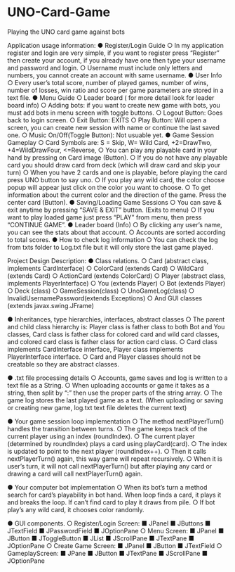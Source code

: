 # UNO-Card-Game
Playing the UNO card game against bots


Application usage information:
● Register/Login Guide
 ○ In my application register and login are very simple, if you want to register press “Register” then create your account, if you already have one then type your username and password and login.
 ○ Username must include only letters and numbers, you cannot create an account with same username.
● User Info
 ○ Every user’s total score, number of played games, number of wins, number of losses, win ratio and score per game parameters are stored in a text file.
● Menu Guide
 ○ Leader board ( for more detail look for leader board info)
 ○ Adding bots: if you want to create new game with bots, you must add bots in menu screen with toggle buttons.
 ○ Logout Button: Goes back to login screen.
 ○ Exit Button: EXITS
 ○ Play Button: Will open a screen, you can create new session with name or continue the last saved one.
 ○ Music On/Off(Toggle Button): Not usuable yet.
● Game Session Gameplay
 ○ Card Symbols are: S = Skip, W= Wild Card, +2=DrawTwo, +4=WildDrawFour, <=Reverse,
 ○ You can play any playable card in your hand by pressing on Card image (Button).
 ○ If you do not have any playable card you should draw card from deck (which will draw card and skip your turn)
 ○ When you have 2 cards and one is playable, before playing the card press UNO button to say uno.
 ○ If you play any wild card, the color choose popup will appear just click on the color you want to choose.
 ○ To get information about the current color and the direction of the game. Press the center card (Button).
● Saving/Loading Game Sessions
 ○ You can save & exit anytime by pressing “SAVE & EXIT” button. (Exits to menu)
 ○ If you want to play loaded game just press “PLAY” from menu, then press “CONTINUE GAME”.
● Leader board (Info)
 ○ By clicking any user’s name, you can see the stats about that account.
 ○ Accounts are sorted according to total scores.
● How to check log information
 ○ You can check the log from txts folder to Log.txt file but it will only store the last game played.

Project Design Description:
● Class relations.
 ○ Card (abstract class, implements CardInterface)
 ○ ColorCard (extends Card)
 ○ WildCard (extends Card)
 ○ ActionCard (extends ColorCard)
 ○ Player (abstract class, implements PlayerInterface)
 ○ You (extends Player)
 ○ Bot (extends Player)
 ○ Deck (class)
 ○ GameSession(class)
 ○ UnoGameLog(class)
 ○ InvalidUsernamePassword(extends Exceptions)
 ○ And GUI classes (extends javax.swing.JFrame)
 
● Inheritances, type hierarchies, interfaces, abstract classes
 ○ The parent and child class hierarchy is: Player class is father class to both Bot and You classes, Card class is father class for colored card and wild card classes, and colored card class is father class for action card class.
 ○ Card class implements CardInterface interface, Player class implements PlayerInterface interface.
 ○ Card and Player classes should not be creatable so they are abstract classes.
 
● .txt file processing details
 ○ Accounts, game saves and log is written to a text file as a String.
 ○ When uploading accounts or game it takes as a string, then split by “:” then use the proper parts of the string array.
 ○ The game log stores the last played game as a text. (When uploading or saving or creating new game, log.txt text file deletes the current text)
 
● Your game session loop implementation
 ○ The method nextPlayerTurn() handles the transition between turns.
 ○ The game keeps track of the current player using an index (roundIndex).
 ○ The current player (determined by roundIndex) plays a card using playCard(card).
 ○ The index is updated to point to the next player (roundIndex++).
 ○ Then it calls nextPlayerTurn() again, this way game will repeat recursively.
 ○ When it is user’s turn, it will not call nextPlayerTurn() but after playing any card or drawing a card will call nextPlayerTurn() again.
 
● Your computer bot implementation
 ○ When its bot’s turn a method search for card’s playability in bot hand. When loop finds a card, it plays it and breaks the loop. If can’t find card to play it draws from pile.
 ○ If bot play’s any wild card, it chooses color randomly.

 ● GUI components.
○ Register/Login Screen:
 ■ JPanel
 ■ JButtons
 ■ JTextField
 ■ JPasswordField
 ■ JOptionPane
○ Menu Screen:
 ■ JPanel
 ■ JButton
 ■ JToggleButton
 ■ JList
 ■ JScrollPane
 ■ JTextPane
 ■ JOptionPane
○ Create Game Screen:
 ■ JPanel
 ■ JButton
 ■ JTextField
○ GameplayScreen:
 ■ JPane
 ■ JButton
 ■ JTextPane
 ■ JScrollPane
 ■ JOptionPane
